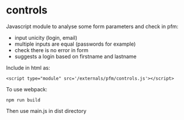 # controls

Javascript module to analyse some form parameters and check in pfm:

* input unicity (login, email)
* multiple inputs are equal (passwords for example)
* check there is no error in form
* suggests a login based on firstname and lastname

Include in html as:

    <script type="module" src='/externals/pfm/controls.js'></script>

To use webpack:

    npm run build

Then use main.js in dist directory

